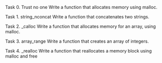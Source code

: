 Task 0. Trust no one Write a function that allocates memory using malloc.



Task 1. string_nconcat Write a function that concatenates two strings.



Task 2. _calloc Write a function that allocates memory for an array, using malloc.



Task 3. array_range Write a function that creates an array of integers.



Task 4. _realloc Write a function that reallocates a memory block using malloc and free

